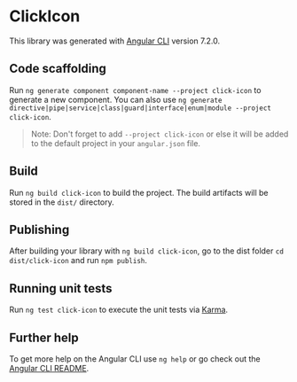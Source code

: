 # ClickIcon

This library was generated with [Angular CLI](https://github.com/angular/angular-cli) version 7.2.0.

## Code scaffolding

Run `ng generate component component-name --project click-icon` to generate a new component. You can also use `ng generate directive|pipe|service|class|guard|interface|enum|module --project click-icon`.
> Note: Don't forget to add `--project click-icon` or else it will be added to the default project in your `angular.json` file. 

## Build

Run `ng build click-icon` to build the project. The build artifacts will be stored in the `dist/` directory.

## Publishing

After building your library with `ng build click-icon`, go to the dist folder `cd dist/click-icon` and run `npm publish`.

## Running unit tests

Run `ng test click-icon` to execute the unit tests via [Karma](https://karma-runner.github.io).

## Further help

To get more help on the Angular CLI use `ng help` or go check out the [Angular CLI README](https://github.com/angular/angular-cli/blob/master/README.md).
